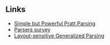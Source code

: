 ## Links

- [Simple but Powerful Pratt Parsing](https://matklad.github.io/2020/04/13/simple-but-powerful-pratt-parsing.html)
- [Parsers survey](https://notes.eatonphil.com/parser-generators-vs-handwritten-parsers-survey-2021.html)
- [Layout-sensitive Generalized Parsing](https://www.informatik.uni-marburg.de/~seba/projects/sugarj/layout-parsing.pdf)
